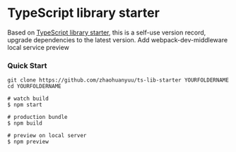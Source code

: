 # TypeScript library starter

Based on [TypeScript library starter](https://github.com/alexjoverm/typescript-library-starter), this is a self-use version record, upgrade dependencies to the latest version. Add webpack-dev-middleware local service preview

### Quick Start

```shell
git clone https://github.com/zhaohuanyuu/ts-lib-starter YOURFOLDERNAME
cd YOURFOLDERNAME
```

```shell
# watch build
$ npm start

# production bundle
$ npm build 

# preview on local server
$ npm preview
```

